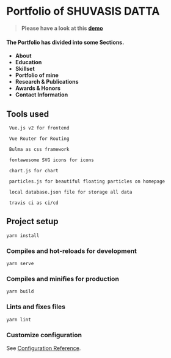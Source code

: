 # Portfolio of SHUVASIS DATTA

> **Please have a look at this [demo](http://shuvasisdatta.com)**

#### The Portfolio has divided into some Sections.

- **About**
- **Education**
- **Skillset**
- **Portfolio of mine**
- **Research & Publications**
- **Awards & Honors**
- **Contact Information**

## Tools used

```
 Vue.js v2 for frontend
```

```
 Vue Router for Routing
```

```
 Bulma as css framework
```

```
 fontawesome SVG icons for icons
```

```
 chart.js for chart
```

```
 particles.js for beautiful floating particles on homepage
```

```
 local database.json file for storage all data
```

```
 travis ci as ci/cd
```

## Project setup

```
yarn install
```

### Compiles and hot-reloads for development

```
yarn serve
```

### Compiles and minifies for production

```
yarn build
```

### Lints and fixes files

```
yarn lint
```

### Customize configuration

See [Configuration Reference](https://cli.vuejs.org/config/).
